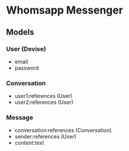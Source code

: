 # Whomsapp Messenger

## Models
### User (Devise)
- email
- password

### Conversation
- user1:references (User)
- user2:references (User)

### Message
- conversation:references (Conversation)
- sender:references (User)
- content:text